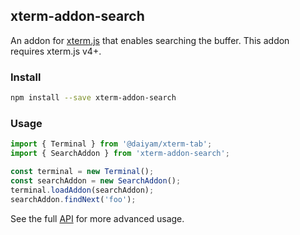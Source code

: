 ## xterm-addon-search

An addon for [xterm.js](https://github.com/xtermjs/xterm.js) that enables searching the buffer. This addon requires xterm.js v4+.

### Install

```bash
npm install --save xterm-addon-search
```

### Usage

```ts
import { Terminal } from '@daiyam/xterm-tab';
import { SearchAddon } from 'xterm-addon-search';

const terminal = new Terminal();
const searchAddon = new SearchAddon();
terminal.loadAddon(searchAddon);
searchAddon.findNext('foo');
```

See the full [API](https://github.com/xtermjs/xterm.js/blob/master/addons/xterm-addon-search/typings/xterm-addon-search.d.ts) for more advanced usage.

